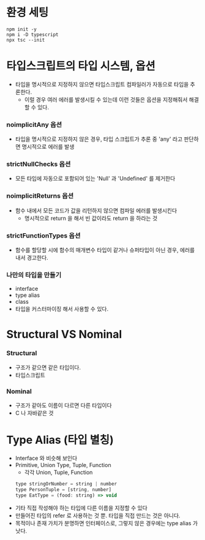 # 환경 세팅
```shell
npm init -y
npm i -D typescript
npx tsc --init
```

# 타입스크립트의 타입 시스템, 옵션
- 타입을 명시적으로 지정하지 않으면 타입스크립트 컴파일러가 자동으로 타입을 추론한다.
  - 이럴 경우 여러 에러를 발생시킬 수 있는데 이런 것들은 옵션을 지정해줘서 해결할 수 있다.
### noimplicitAny 옵션
- 타입을 명시적으로 지정하지 않은 경우, 타입 스크립트가 추론 중 'any' 라고 판단하면 명시적으로 에러를 발생
### strictNullChecks 옵션
- 모든 타입에 자동으로 포함되어 있는 'Null' 과 'Undefined' 를 제거한다

### noimplicitReturns 옵션
- 함수 내에서 모든 코드가 값을 리턴하지 않으면 컴파일 에러를 발생시킨다
  - 명시적으로 return 을 해서 빈 값이라도 return 을 하라는 것

### strictFunctionTypes 옵션
- 함수를 할당할 시에 함수의 매개변수 타입이 같거나 슈퍼타입이 아닌 경우, 에러를 내서 경고한다.

### 나만의 타입을 만들기
- interface
- type alias
- class
- 타입을 커스터마이징 해서 사용할 수 있다.


# Structural VS Nominal
### Structural
- 구조가 같으면 같은 타입이다.
- 타입스크립트
### Nominal
- 구조가 같아도 이름이 다르면 다른 타입이다
- C 나 자바같은 것

# Type Alias (타입 별칭)
- Interface 와 비슷해 보인다
- Primitive, Union Type, Tuple, Function  
  - 각각 Union, Tuple, Function
  ```jsx
  type stringOrNumber = string | number
  type PersonTuple = [string, number]
  type EatType = (food: string) => void  
  ```
- 기타 직접 작성해야 하는 타입에 다른 이름을 지정할 수 있다
- 만들어진 타입의 refer 로 사용하는 것 뿐. 타입을 직접 만드는 것은 아니다.
- 목적이나 존재 가치가 분명하면 인터페이스로, 그렇지 않은 경우에는 type alias 가 낫다.